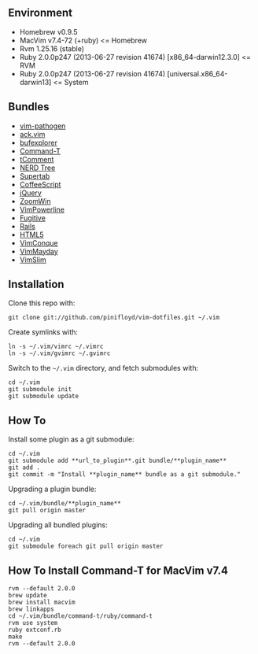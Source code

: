 ## Environment ##

*    Homebrew v0.9.5
*    MacVim v7.4-72 (+ruby)                                                 <= Homebrew
*    Rvm 1.25.16 (stable)
*    Ruby 2.0.0p247 (2013-06-27 revision 41674) [x86_64-darwin12.3.0]       <= RVM
*    Ruby 2.0.0p247 (2013-06-27 revision 41674) [universal.x86_64-darwin13] <= System

## Bundles ##

*   [vim-pathogen](https://github.com/tpope/vim-pathogen)
*   [ack.vim](https://github.com/mileszs/ack.vim)
*   [bufexplorer](https://github.com/corntrace/bufexplorer)
*   [Command-T](https://github.com/wincent/Command-T)
*   [tComment](https://github.com/vim-scripts/tComment)
*   [NERD Tree](https://github.com/scrooloose/nerdtree)
*   [Supertab](https://github.com/ervandew/supertab)
*   [CoffeeScript](https://github.com/kchmck/vim-coffee-script)
*   [jQuery](https://github.com/vim-scripts/jQuery)
*   [ZoomWin](https://github.com/vim-scripts/ZoomWin)
*   [VimPowerline](https://github.com/Lokaltog/vim-powerline)
*   [Fugitive](https://github.com/tpope/vim-fugitive)
*   [Rails](https://github.com/tpope/vim-rails)
*   [HTML5](https://github.com/othree/html5.vim)
*   [VimConque](https://github.com/basepi/vim-conque)
*   [VimMayday](https://github.com/pinifloyd/vim-mayday)
*   [VimSlim](https://github.com/slim-template/vim-slim)

## Installation ##

Clone this repo with:

    git clone git://github.com/pinifloyd/vim-dotfiles.git ~/.vim

Create symlinks with:

    ln -s ~/.vim/vimrc ~/.vimrc
    ln -s ~/.vim/gvimrc ~/.gvimrc

Switch to the `~/.vim` directory, and fetch submodules with:

    cd ~/.vim
    git submodule init
    git submodule update

## How To ##

Install some plugin as a git submodule:

    cd ~/.vim
    git submodule add **url_to_plugin**.git bundle/**plugin_name**
    git add .
    git commit -m "Install **plugin_name** bundle as a git submodule."

Upgrading a plugin bundle:

    cd ~/.vim/bundle/**plugin_name**
    git pull origin master

Upgrading all bundled plugins:

    cd ~/.vim
    git submodule foreach git pull origin master

## How To Install Command-T for MacVim v7.4 ##

    rvm --default 2.0.0
    brew update
    brew install macvim
    brew linkapps
    cd ~/.vim/bundle/command-t/ruby/command-t
    rvm use system
    ruby extconf.rb
    make
    rvm --default 2.0.0
